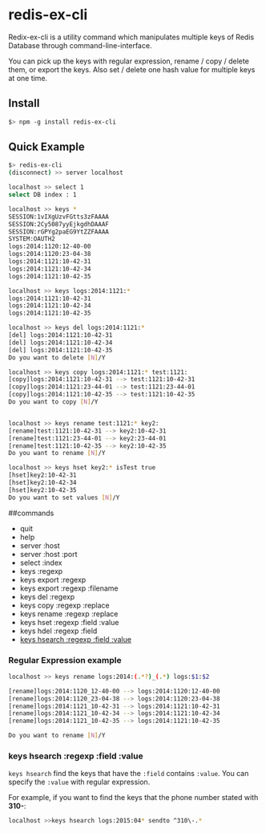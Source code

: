 # redis-ex-cli

Redix-ex-cli is a utility command which manipulates multiple keys of Redis Database through command-line-interface.

You can pick up the keys with regular expression, rename / copy / delete them, or export the keys.
Also set / delete one hash value for multiple keys at one time.


## Install
```bash
$> npm -g install redis-ex-cli
```

## Quick Example
```bash
$> redis-ex-cli
(disconnect) >> server localhost

localhost >> select 1
select DB index : 1

localhost >> keys *
SESSION:1vIXgUzvFGtts3zFAAAA
SESSION:2Cy5087yyEjkgdhDAAAF
SESSION:rGPYg2paEG9YtZZFAAAA
SYSTEM:OAUTH2
logs:2014:1120:12-40-00
logs:2014:1120:23-04-38
logs:2014:1121:10-42-31
logs:2014:1121:10-42-34
logs:2014:1121:10-42-35

localhost >> keys logs:2014:1121:*
logs:2014:1121:10-42-31
logs:2014:1121:10-42-34
logs:2014:1121:10-42-35

localhost >> keys del logs:2014:1121:*
[del] logs:2014:1121:10-42-31
[del] logs:2014:1121:10-42-34
[del] logs:2014:1121:10-42-35
Do you want to delete [N]/Y

localhost >> keys copy logs:2014:1121:* test:1121:
[copy]logs:2014:1121:10-42-31 --> test:1121:10-42-31
[copy]logs:2014:1121:23-44-01 --> test:1121:23-44-01
[copy]logs:2014:1121:10-42-35 --> test:1121:10-42-35
Do you want to copy [N]/Y 


localhost >> keys rename test:1121:* key2:
[rename]test:1121:10-42-31 --> key2:10-42-31
[rename]test:1121:23-44-01 --> key2:23-44-01
[rename]test:1121:10-42-35 --> key2:10-42-35
Do you want to rename [N]/Y

localhost >> keys hset key2:* isTest true
[hset]key2:10-42-31
[hset]key2:10-42-34
[hset]key2:10-42-35
Do you want to set values [N]/Y
```

##commands
- quit
- help
- server :host
- server :host :port
- select :index
- keys :regexp
- keys export :regexp
- keys export :regexp :filename
- keys del :regexp
- keys copy :regexp :replace
- keys rename :regexp :replace
- keys hset :regexp :field :value
- keys hdel :regexp :field
- [keys hsearch :regexp :field :value](keys-hsearch-regexp-field-value)


### Regular Expression example

```bash
localhost >> keys rename logs:2014:(.*?)_(.*) logs:$1:$2

[rename]logs:2014:1120_12-40-00 --> logs:2014:1120:12-40-00
[rename]logs:2014:1120_23-04-38 --> logs:2014:1120:23-04-38 
[rename]logs:2014:1121_10-42-31 --> logs:2014:1121:10-42-31
[rename]logs:2014:1121_10-42-34 --> logs:2014:1121:10-42-34
[rename]logs:2014:1121_10-42-35 --> logs:2014:1121:10-42-35

Do you want to rename [N]/Y 
```

### keys hsearch :regexp :field :value
`keys hsearch` find the keys that have the `:field` contains `:value`.
You can specify the `:value` with regular expression.

For example, if you want to find the keys that the phone number stated with **310-**:

```bash
localhost >>keys hsearch logs:2015:04* sendto ^310\-.*
```
